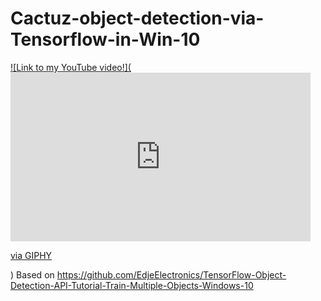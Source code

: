 # Cactuz-object-detection-via-Tensorflow-in-Win-10
[![Link to my YouTube video!](<iframe src="https://giphy.com/embed/5tkRfMtwN5tfW1qDD1" width="480" height="270" frameBorder="0" class="giphy-embed" allowFullScreen></iframe><p><a href="https://giphy.com/gifs/5tkRfMtwN5tfW1qDD1">via GIPHY</a></p>)](https://www.youtube.com/watch?v=5Be2YEaw4NY)
Based on https://github.com/EdjeElectronics/TensorFlow-Object-Detection-API-Tutorial-Train-Multiple-Objects-Windows-10
